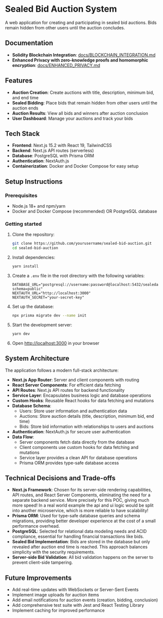 # Sealed Bid Auction System

A web application for creating and participating in sealed bid auctions. Bids remain hidden from other users until the auction concludes.

## Documentation

- **Solidity Blockchain Integration**: [docs/BLOCKCHAIN_INTEGRATION.md](docs/BLOCKCHAIN_INTEGRATION.md)
- **Enhanced Privacy with zero-knowledge proofs and homomorphic encryption**: [docs/ENHANCED_PRIVACY.md](docs/ENHANCED_PRIVACY.md)

## Features

- **Auction Creation**: Create auctions with title, description, minimum bid, and end time
- **Sealed Bidding**: Place bids that remain hidden from other users until the auction ends
- **Auction Results**: View all bids and winners after auction conclusion
- **User Dashboard**: Manage your auctions and track your bids

## Tech Stack

- **Frontend**: Next.js 15.2 with React 19, TailwindCSS
- **Backend**: Next.js API routes (serverless)
- **Database**: PostgreSQL with Prisma ORM
- **Authentication**: NextAuth.js
- **Containerization**: Docker and Docker Compose for easy setup

## Setup Instructions

### Prerequisites

- Node.js 18+ and npm/yarn
- Docker and Docker Compose (recommended) OR PostgreSQL database

### Getting started

1. Clone the repository:

   ```bash
   git clone https://github.com/yourusername/sealed-bid-auction.git
   cd sealed-bid-auction
   ```

2. Install dependencies:

   ```bash
   yarn install
   ```

3. Create a `.env` file in the root directory with the following variables:

   ```
   DATABASE_URL="postgresql://username:password@localhost:5432/sealedauction?schema=public"
   NEXTAUTH_URL="http://localhost:3000"
   NEXTAUTH_SECRET="your-secret-key"
   ```

4. Set up the database:

   ```bash
   npx prisma migrate dev --name init
   ```

5. Start the development server:

   ```bash
   yarn dev
   ```

6. Open [http://localhost:3000](http://localhost:3000) in your browser

## System Architecture

The application follows a modern full-stack architecture:

- **Next.js App Router**: Server and client components with routing
- **React Server Components**: For efficient data fetching
- **API Routes**: Next.js API routes for backend functionality
- **Service Layer**: Encapsulates business logic and database operations
- **Custom Hooks**: Reusable React hooks for data fetching and mutations
- **Database Schema**:
  - Users: Store user information and authentication data
  - Auctions: Store auction details (title, description, minimum bid, end time)
  - Bids: Store bid information with relationships to users and auctions
- **Authentication**: NextAuth.js for secure user authentication
- **Data Flow**:
  - Server components fetch data directly from the database
  - Client components use custom hooks for data fetching and mutations
  - Service layer provides a clean API for database operations
  - Prisma ORM provides type-safe database access

## Technical Decisions and Trade-offs

- **Next.js Framework**: Chosen for its server-side rendering capabilities, API routes, and React Server Components, eliminating the need for a separate backend service. More precisely for this POC, giving much more speed! In a real world example the api and ui logic would be split into another microservice, which is more reliable to have scalability!
- **Prisma ORM**: Used for type-safe database queries and schema migrations, providing better developer experience at the cost of a small performance overhead.
- **PostgreSQL**: Selected for relational data modeling needs and ACID compliance, essential for handling financial transactions like bids.
- **Sealed Bid Implementation**: Bids are stored in the database but only revealed after auction end time is reached. This approach balances simplicity with the security requirements.
- **Server-side Bid Validation**: All bid validation happens on the server to prevent client-side tampering.

## Future Improvements

- Add real-time updates with WebSockets or Server-Sent Events
- Implement image uploads for auction items
- Add email notifications for auction events (creation, bidding, conclusion)
- Add comprehensive test suite with Jest and React Testing Library
- Implement caching for improved performance
